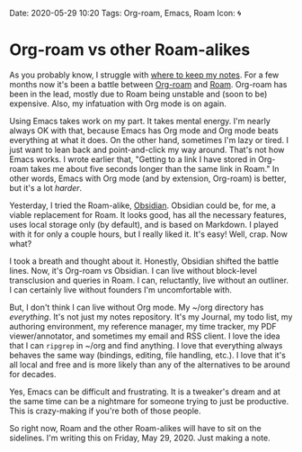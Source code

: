 Date: 2020-05-29 10:20
Tags: Org-roam, Emacs, Roam
Icon: 🌀

# Org-roam vs other Roam-alikes

As you probably know, I struggle with [where to keep my notes](https://www.copingmechanism.com/2020/take-lots-of-notes-thinsp-mdash-thinsp-but-where). For a few months now it's been a battle between [Org-roam](https://github.com/org-roam/org-roam) and [Roam](https://roamresearch.com/). Org-roam has been in the lead, mostly due to Roam being unstable and (soon to be) expensive. Also, my infatuation with Org mode is on again.

Using Emacs takes work on my part. It takes mental energy. I'm nearly always OK with that, because Emacs has Org mode and Org mode beats everything at what it does. On the other hand, sometimes I'm lazy or tired. I just want to lean back and point-and-click my way around. That's not how Emacs works. I wrote earlier that, "Getting to a link I have stored in Org-roam takes me about five seconds longer than the same link in Roam." In other words, Emacs with Org mode (and by extension, Org-roam) is better, but it's a lot _harder_.

Yesterday, I tried the Roam-alike, [Obsidian](https://obsidian.md). Obsidian could be, for me, a viable replacement for Roam. It looks good, has all the necessary features, uses local storage only (by default), and is based on Markdown. I played with it for only a couple hours, but I really liked it. It's easy! Well, crap. Now what?

I took a breath and thought about it. Honestly, Obsidian shifted the battle lines. Now, it's Org-roam vs Obsidian. I can live without block-level transclusion and queries in Roam. I can, reluctantly, live without an outliner. I can certainly live without founders I'm uncomfortable with.

But, I don't think I can live without Org mode. My ~/org directory has _everything_. It's not just my notes repository. It's my Journal, my todo list, my authoring environment, my reference manager, my time tracker, my PDF viewer/annotator, and sometimes my email and RSS client. I love the idea that I can `ripgrep` in ~/org and find anything. I love that everything always behaves the same way (bindings, editing, file handling, etc.). I love that it's all local and free and is more likely than any of the alternatives to be around for decades.

Yes, Emacs can be difficult and frustrating. It is a tweaker's dream and at the same time can be a nightmare for someone trying to just be productive. This is crazy-making if you're both of those people.

So right now, Roam and the other Roam-alikes will have to sit on the sidelines. I'm writing this on Friday, May 29, 2020. Just making a note.





